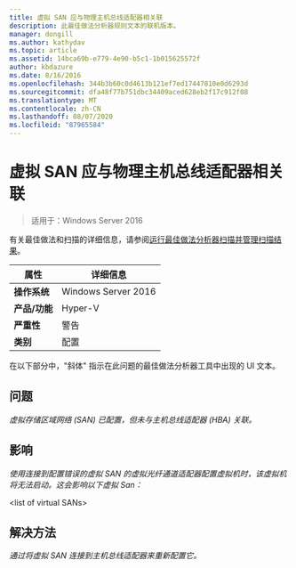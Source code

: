 ```yaml
---
title: 虚拟 SAN 应与物理主机总线适配器相关联
description: 此最佳做法分析器规则文本的联机版本。
manager: dongill
ms.author: kathydav
ms.topic: article
ms.assetid: 14bca69b-e779-4e90-b5c1-1b015625572f
author: kbdazure
ms.date: 8/16/2016
ms.openlocfilehash: 344b3b60c0d4613b121ef7ed17447810e0d6293d
ms.sourcegitcommit: dfa48f77b751dbc34409aced628eb2f17c912f08
ms.translationtype: MT
ms.contentlocale: zh-CN
ms.lasthandoff: 08/07/2020
ms.locfileid: "87965584"
---
```

# <a name="a-virtual-san-should-be-associated-with-a-physical-host-bus-adapter"></a>虚拟 SAN 应与物理主机总线适配器相关联

>适用于：Windows Server 2016

有关最佳做法和扫描的详细信息，请参阅[运行最佳做法分析器扫描并管理扫描结果](https://go.microsoft.com/fwlink/p/?LinkID=223177)。

|属性|详细信息|
|-|-|
|**操作系统**|Windows Server 2016|
|**产品/功能**|Hyper-V|
|**严重性**|警告|
|**类别**|配置|


在以下部分中，"斜体" 指示在此问题的最佳做法分析器工具中出现的 UI 文本。

## <a name="issue"></a>**问题**
*虚拟存储区域网络 (SAN) 已配置，但未与主机总线适配器 (HBA) 关联。*

## <a name="impact"></a>**影响**
*使用连接到配置错误的虚拟 SAN 的虚拟光纤通道适配器配置虚拟机时，该虚拟机将无法启动。这会影响以下虚拟 San：*


\<list of virtual SANs>


## <a name="resolution"></a>**解决方法**
*通过将虚拟 SAN 连接到主机总线适配器来重新配置它。*






